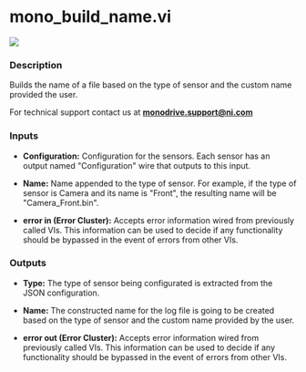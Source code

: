 # mono_build_name.vi

<p class="img_container">
<img class="lg_img" src="../mono_build_name.png"/>
</p>

### Description

Builds the name of a file based on the type of sensor and the custom name provided the user.

For technical support contact us at <b>monodrive.support@ni.com</b>  

### Inputs

- **Configuration:**  Configuration for the sensors. Each sensor has an output
named "Configuration" wire that outputs to this input.
 

- **Name:**  Name appended to the type of sensor. For example, if the type
of sensor is Camera and its name is "Front", the resulting
name will be "Camera_Front.bin".
 

- **error in (Error Cluster):** Accepts error information wired from previously called VIs. This information can be used to decide if any functionality should be bypassed in the event of errors from other VIs. 

### Outputs

- **Type:**  The type of sensor being configurated is extracted from the
JSON configuration.
 

- **Name:**  The constructed name for the log file is going to be
created based on the type of sensor and the custom name provided by the user.
 

- **error out (Error Cluster):** Accepts error information wired from previously called VIs. This information can be used to decide if any functionality should be bypassed in the event of errors from other VIs. 

<p>&nbsp;</p>
